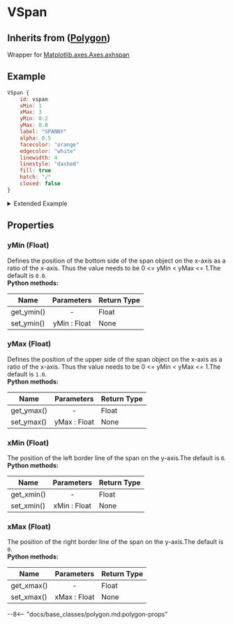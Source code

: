 # VSpan

## Inherits from ([Polygon](BaseClasses/Polygon))

Wrapper for [Matplotlib.axes.Axes.axhspan](https://matplotlib.org/stable/api/_as_gen/matplotlib.axes.Axes.axhspan.html)

## Example

```qml
VSpan {
	id: vspan
	xMin: 1
	xMax: 3
	yMin: 0.2
	yMax: 0.8
	label: "SPANNY"
	alpha: 0.5
	facecolor: "orange"
	edgecolor: "white"
	linewidth: 4
	linestyle: "dashed"
	fill: true
	hatch: "/"
	closed: false
}
```

<details>

<summary>Extended Example</summary>

```qml
import QtQuick 2.0
import QtQuick.Window 2.0
import QtQuick.Controls 2.0
import QtQuick.Layouts 1.15

import Matplotlib 1.0

Window {
    id: root
    objectName: "root"
    width: 1500
    height: 800
    visible: true
    title: "Hello Python World!"
	ColumnLayout {
		objectName: "rootLayout"
		anchors.fill: parent
		RowLayout {
			Button {
				text: "HOME"
				onClicked: {
					figure.home()
				}
			}
			Button {
				text: "BACK"
				onClicked: {
					figure.back()
				}
			}
			Button {
				text: "FORWARD"
				onClicked: {
					figure.forward()
				}
			}
			Button {
				text: "PAN"
				onClicked: {
					figure.pan()
				}
			}
			Button {
				text: "ZOOM"
				onClicked: {
					figure.zoom()
				}
			}
			Text {
				text: "(" + figure.coordinates[0].toString() + ", " + figure.coordinates[1].toString() + ")"
			}			
		}
		Figure {
			id: figure
			objectName: "figure"
			Layout.fillWidth: true
			Layout.fillHeight: true
			refreshCoordinates: true
			coordinatesRefreshRate: 1000
			faceColor: "#293133"
			Component.onCompleted: init()

			Plot {
				faceColor: "#293133"
				Axis {
					grid: true
					gridAlpha: 0.7
					gridLinestyle: "dashed"
					xAxisLabel: "X-Axis"
					xAxisLabelFontSize: 15
					xAxisTickColor: "white"
					xAxisLabelColor: "white"
					yAxisLabel: "Y-Axis"
					yAxisLabelFontSize: 15
					yAxisTickColor: "white"
					yAxisLabelColor: "white"
					VSpan {
						id: vspan
						xMin: 1
						xMax: 3
						yMin: 0.2
						yMax: 0.8
						label: "SPANNY"
						alpha: 0.5
						facecolor: "orange"
						edgecolor: "white"
						linewidth: 4
						linestyle: "dashed"
						fill: true
						hatch: "/"
						closed: false
					}
				}
			}
		}
	}	
}
```

</details>

## Properties

### yMin (Float) 
Defines the position of the bottom side of the span object on the x-axis as a ratio of the x-axis. Thus the value needs to be 0 <= yMin < yMax <= 1.The default is `0.0`.<br>
**Python methods:**

| Name | Parameters | Return Type |
| -------------- |:------------------:|---------------|
|get_ymin() | - | Float|
|set_ymin() | yMin : Float | None |

### yMax (Float) 
Defines the position of the upper side of the span object on the x-axis as a ratio of the x-axis. Thus the value needs to be 0 <= yMin < yMax <= 1.The default is `1.0`.<br>
**Python methods:**

| Name | Parameters | Return Type |
| -------------- |:------------------:|---------------|
|get_ymax() | - | Float|
|set_ymax() | yMax : Float | None |

### xMin (Float) 
The position of the left border line of the span on the y-axis.The default is `0`.<br>
**Python methods:**

| Name | Parameters | Return Type |
| -------------- |:------------------:|---------------|
|get_xmin() | - | Float|
|set_xmin() | xMin : Float | None |

### xMax (Float) 
The position of the right border line of the span on the y-axis.The default is `0`.<br>
**Python methods:**

| Name | Parameters | Return Type |
| -------------- |:------------------:|---------------|
|get_xmax() | - | Float|
|set_xmax() | xMax : Float | None |

--8<-- "docs/base_classes/polygon.md:polygon-props"